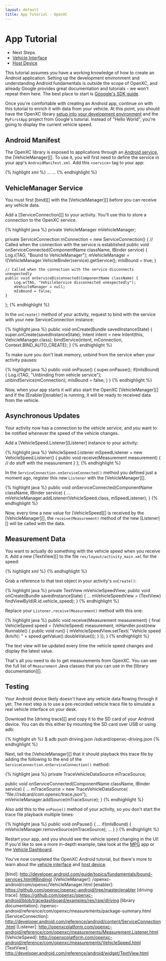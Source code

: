 ```yaml
---
layout: default
title: App Tutorial - OpenXC
---
```


<div class="page-header">
    <h1>App Tutorial</h1>
</div>

<div class="pull-right well">
    <ul class="nav nav-list">
        <li class="nav-header">Next Steps</li>
        <li><a href="/vehicle-interface/index.html">Vehicle Interface</a></li>
        <li><a href="/android/index.html">Host Device</a></li>
    </ul>
</div>

This tutorial assumes you have a working knowledge of how to create an Android
application. Setting up the development environment and understanding Android
fundamentals is outside the scope of OpenXC, and already Google provides great
documentation and tutorials - we won't repeat them here. The best place to start
is [Gooogle's SDK guide][sdk].

Once you're comfortable with creating an Android app, continue on with this
tutorial to enrich it with data from your vehicle. At this point, you should
have the OpenXC library
[setup into your development environment][library project] and the `MyFirstApp`
project from Google's tutorial. Instead of "Hello World", you're going to display
the current vehicle speed.

<div class="page-header">
<h2>Android Manifest</h2>
</div>

The OpenXC library is exposed to applications through an
[Android service][], the [VehicleManager][]. To use it, you will first need to
define the service in your app's `AndroidManifest.xml`. Add this `<service>` tag
to your app:

{% highlight xml %}
<application>
    ...
    <service android:name="com.openxc.VehicleManager"/>
    ...
</application>
{% endhighlight %}

<div class="page-header">
<h2>VehicleManager Service</h2>
</div>

You must first [bind][] with the [VehicleManager][] before you can receive
any vehicle data.

Add a [ServiceConnection][] to your activity. You'll use this to store a
connection to the OpenXC service.

{% highlight java %}
private VehicleManager mVehicleManager;

private ServiceConnection mConnection = new ServiceConnection() {
    // Called when the connection with the service is established
    public void onServiceConnected(ComponentName className,
            IBinder service) {
        Log.i(TAG, "Bound to VehicleManager");
        mVehicleManager = ((VehicleManager.VehicleBinder)service).getService();
        mIsBound = true;
    }

    // Called when the connection with the service disconnects unexpectedly
    public void onServiceDisconnected(ComponentName className) {
        Log.w(TAG, "VehicleService disconnected unexpectedly");
        mVehicleManager = null;
        mIsBound = false;
    }
};
{% endhighlight %}

In the `onCreate()` method of your activity, request to bind with the service
with your new ServiceConnection instance:

{% highlight java %}
public void onCreate(Bundle savedInstanceState) {
    super.onCreate(savedInstanceState);
    Intent intent = new Intent(this, VehicleManager.class);
    bindService(intent, mConnection, Context.BIND_AUTO_CREATE);
}
{% endhighlight %}

To make sure you don't leak memory, unbind from the service when your activity
pauses:

{% highlight java %}
public void onPause() {
    super.onPause();
    if(mIsBound) {
        Log.i(TAG, "Unbinding from vehicle service");
        unbindService(mConnection);
        mIsBound = false;
    }
}
{% endhighlight %}


Now, when your app starts it will also start the OpenXC [VehicleManager][] and if
the [Enabler][enabler] is running, it will be ready to received data from the
vehicle.

<div class="page-header">
<h2>Asynchronous Updates</h2>
</div>

Your activity now has a connection to the vehicle service, and you want to be
notified whenever the speed of the vehicle changes.

Add a [VehicleSpeed.Listener][Listener] instance to your activity:

{% highlight java %}
VehicleSpeed.Listener mSpeedListener = new VehicleSpeed.Listener() {
    public void receive(Measurement measurement) {
        // do stuff with the measurement
    }
};
{% endhighlight %}

In the `ServiceConnection.onServiceConnected()` method you defined just a moment
ago, register this new `Listener` with the [VehicleManager][].

{% highlight java %}
public void onServiceConnected(ComponentName className, IBinder service) {
    ...
    mVehicleManager.addListener(VehicleSpeed.class, mSpeedListener);
}
{% endhighlight %}

Now, every time a new value for [VehicleSpeed][] is received by the
[VehicleManager][], the `receive(Measurement)` method of the new [Listener][]
will be called with the data.

<div class="page-header">
<h2>Measurement Data</h2>
</div>

You want to actually do something with the vehicle speed when you receive it.
Add a new [TextView][] to the file `res/layout/activity_main.xml` for the speed:

{% highlight xml %}
<TextView android:id="@+id/vehicle_speed"/>
{% endhighlight %}

Grab a reference to that text object in your activity's `onCreate()`:

{% highlight java %}
private TextView mVehicleSpeedView;
public void onCreate(Bundle savedInstanceState) {
    ...
    mVehicleSpeedView = (TextView) findViewById(R.id.vehicle_speed);
}
{% endhighlight %}

Replace your `Listener.receive(Measurement)` method with this
one:

{% highlight java %}
public void receive(Measurement measurement) {
    final VehicleSpeed speed = (VehicleSpeed) measurement;
    mHandler.post(new Runnable() {
        public void run() {
            mVehicleSpeedView.setText(
                "Vehicle speed (km/h): " + speed.getValue().doubleValue());
        }
    });
}
{% endhighlight %}

The text view will be updated every time the vehicle speed changes and display
the latest value.

That's all you need to do to get measurements from OpenXC. You can see the full
list of `Measurement` Java classes that you can use in the
[library documentation][].

<div class="page-header">
<h2>Testing</h2>
</div>

Your Android device likely doesn't have any vehicle data flowing through it yet.
The next step is to use a pre-recorded vehicle trace file to simulate a real
vehicle interface on your desk.

Download the [driving trace][] and copy it to the SD card of your Android
device. You can do this either by mounting the SD card over USB or using adb:

{% highlight sh %}
$ adb push driving.json /sdcard/openxc-driving.json
{% endhighlight %}

Next, tell the [VehicleManager][] that it should playback this trace file by
adding the following to the end of the `ServiceConnection.onServiceConnection()`
method:

{% highlight java %}
private TraceVehicleDataSource mTraceSource;

public void onServiceConnected(ComponentName className, IBinder service) {
    ...
    mTraceSource = new TraceVehicleDataSource(
            "file:///sdcard/com.openxc/trace.json");
    mVehicleManager.addSource(mTraceSource);
}
{% endhighlight %}

Also add this to the `onPause()` method of your activity, so you don't start the
trace file playback multiple times:

{% highlight java %}
public void onPause() {
    ...
    if(mIsBound) {
        mVehicleManager.removeSource(mTraceSource);
        ...
    }
}
{% endhighlight %}

Restart your app, and you should see the vehicle speed changing in the UI! If
you'd like to see a more in-depth example, take look at the [MPG][] app or the
[Vehicle Dashboard][].

You've now completed the OpenXC Android tutorial, but there's more to learn
about the [vehicle interface][] and [host device][].

[sdk]: http://developer.android.com/sdk/index.html
[gg]: http://groups.google.com/group/openxc
[vehicle interface]: /vehicle-interface/index.html
[host device]: /android/index.html
[library project]: /getting-started/library-installation.html
[Vehicle Dashboard]: https://github.com/openxc/openxc-android/tree/master/examples
[MPG]: https://github.com/openxc/mpg
[Android service]: http://developer.android.com/guide/components/services.html
[bind]: http://developer.android.com/guide/topics/fundamentals/bound-services.html#Binding)
[VehicleManager]: /openxc-android/com/openxc/VehicleManager.html
[enabler]: https://github.com/openxc/openxc-android/tree/master/enabler
[driving trace]: https://github.com/openxc/openxc-android/blob/tracedashboard/examples/res/raw/driving
[library documentation]: /openxc-android/reference/com/openxc/measurements/package-summary.html
[ServiceConnection]: http://developer.android.com/reference/android/content/ServiceConnection.html
[Listener]: http://openxcplatform.com/openxc-android/reference/com/openxc/measurements/Measurement.Listener.html
[VehicleSpeed]: http://openxcplatform.com/openxc-android/reference/com/openxc/measurements/VehicleSpeed.html
[TextView]: http://developer.android.com/reference/android/widget/TextView.html
